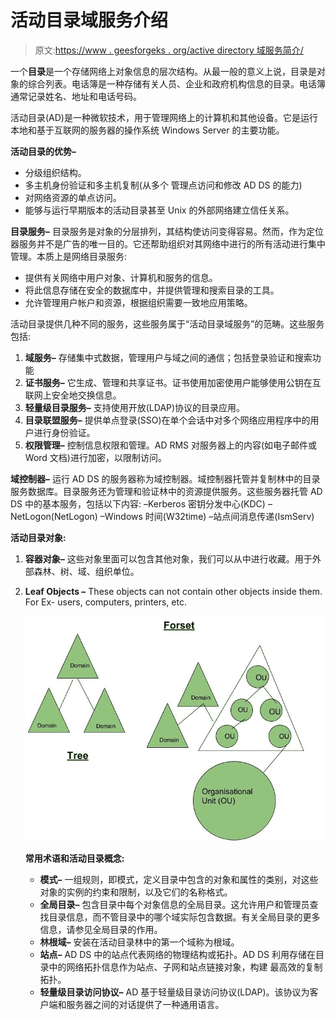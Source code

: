 # 活动目录域服务介绍

> 原文:[https://www . geesforgeks . org/active directory 域服务简介/](https://www.geeksforgeeks.org/introduction-of-active-directory-domain-services/)

一个**目录**是一个存储网络上对象信息的层次结构。从最一般的意义上说，目录是对象的综合列表。电话簿是一种存储有关人员、企业和政府机构信息的目录。电话簿通常记录姓名、地址和电话号码。

活动目录(AD)是一种微软技术，用于管理网络上的计算机和其他设备。它是运行本地和基于互联网的服务器的操作系统 Windows Server 的主要功能。

**活动目录的优势–**

*   分级组织结构。
*   多主机身份验证和多主机复制(从多个
    管理点访问和修改 AD DS 的能力)
*   对网络资源的单点访问。
*   能够与运行早期版本的活动目录甚至 Unix 的外部网络建立信任关系。

**目录服务–**
目录服务是对象的分层排列，其结构使访问变得容易。然而，作为定位器服务并不是广告的唯一目的。它还帮助组织对其网络中进行的所有活动进行集中管理。本质上是网络目录服务:

*   提供有关网络中用户对象、计算机和服务的信息。
*   将此信息存储在安全的数据库中，并提供管理和搜索目录的工具。
*   允许管理用户帐户和资源，根据组织需要一致地应用策略。

活动目录提供几种不同的服务，这些服务属于“活动目录域服务”的范畴。这些服务包括:

1.  **域服务–**
    存储集中式数据，管理用户与域之间的通信；包括登录验证和搜索功能
2.  **证书服务–**
    它生成、管理和共享证书。证书使用加密使用户能够使用公钥在互联网上安全地交换信息。
3.  **轻量级目录服务–**
    支持使用开放(LDAP)协议的目录应用。
4.  **目录联盟服务–**
    提供单点登录(SSO)在单个会话中对多个网络应用程序中的用户进行身份验证。
5.  **权限管理–**
    控制信息权限和管理。AD RMS 对服务器上的内容(如电子邮件或 Word 文档)进行加密，以限制访问。

**域控制器–**
运行 AD DS 的服务器称为域控制器。域控制器托管并复制林中的目录服务数据库。目录服务还为管理和验证林中的资源提供服务。这些服务器托管 AD DS 中的基本服务，包括以下内容:
–Kerberos 密钥分发中心(KDC)
–NetLogon(NetLogon)
–Windows 时间(W32time)
–站点间消息传递(IsmServ)

**活动目录对象:**

1.  **容器对象–**
    这些对象里面可以包含其他对象，我们可以从中进行收藏。用于外部森林、树、域、组织单位。
2.  **Leaf Objects –**
    These objects can not contain other objects inside them. For Ex- users, computers, printers, etc.

    ![](img/0aad356fa17fd6643ac2177a3380f28f.png)

    **常用术语和活动目录概念:**

    *   **模式–**
        一组规则，即模式，定义目录中包含的对象和属性的类别，对这些对象的实例的约束和限制，以及它们的名称格式。
    *   **全局目录–**
        包含目录中每个对象信息的全局目录。这允许用户和管理员查找目录信息，而不管目录中的哪个域实际包含数据。有关全局目录的更多信息，请参见全局目录的作用。
    *   **林根域–**
        安装在活动目录林中的第一个域称为根域。
    *   **站点–**
        AD DS 中的站点代表网络的物理结构或拓扑。AD DS 利用存储在目录中的网络拓扑信息作为站点、子网和站点链接对象，构建
        最高效的复制拓扑。
    *   **轻量级目录访问协议–**
        AD 基于轻量级目录访问协议(LDAP)。该协议为客户端和服务器之间的对话提供了一种通用语言。